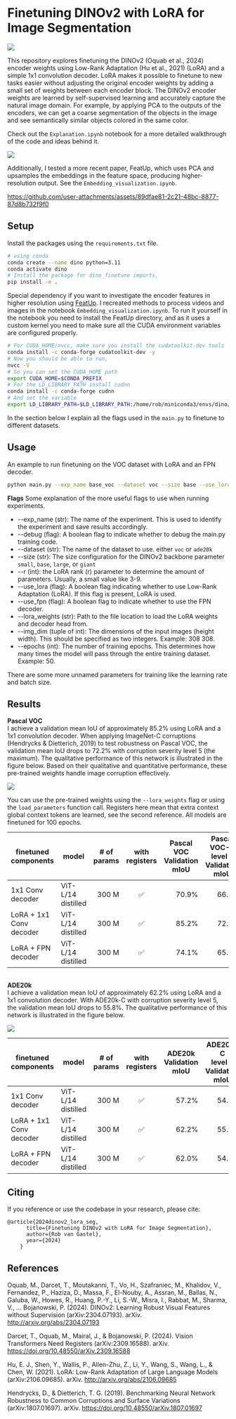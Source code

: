 # Finetuning DINOv2 with LoRA for Image Segmentation

<p>
    <a href= "https://colab.research.google.com/github/RobvanGastel/dinov2-finetune/blob/main/Explanation.ipynb">
    <img src="https://colab.research.google.com/assets/colab-badge.svg"/></a>
</p>

This repository explores finetuning the DINOv2 (Oquab et al., 2024) encoder weights using Low-Rank Adaptation (Hu et al., 2021) (LoRA) and a simple 1x1 convolution decoder. LoRA makes it possible to finetune to new tasks easier without adjusting the original encoder weights by adding a small set of weights between each encoder block. The DINOv2 encoder weights are learned by self-supervised learning and accurately capture the natural image domain. For example, by applying PCA to the outputs of the encoders, we can get a coarse segmentation of the objects in the image and see semantically similar objects colored in the same color.

Check out the `Explanation.ipynb` notebook for a more detailed walkthrough of the code and ideas behind it.

![](/assets/examples/pca.png?raw=true)

Additionally, I tested a more recent paper, FeatUp, which uses PCA and upsamples the embeddings in the feature space, producing higher-resolution output. See the `Embedding_visualization.ipynb`.


https://github.com/user-attachments/assets/89dfae81-2c21-48bc-8877-87d8b732f9f0


## Setup
Install the packages using the `requirements.txt` file.

```bash
# using conda
conda create --name dino python=3.11
conda activate dino
# Install the package for dino_finetune imports,
pip install -e .
```

Special dependency if you want to investigate the encoder features in higher resolution using [FeatUp](https://github.com/mhamilton723/FeatUp). I recreated methods to process videos and images in the notebook `Embedding_visualization.ipynb`. To run it yourself in the notebook you need to install the FeatUp directory, and as it uses a custom kernel you need to make sure all the CUDA environment variables are configured properly.
```bash
# For CUDA_HOME/nvcc, make sure you install the cudatoolkit-dev tools
conda install -c conda-forge cudatoolkit-dev -y
# Now you should be able to run, 
nvcc -V
# So you can set the CUDA_HOME path
export CUDA_HOME=$CONDA_PREFIX
# For the LD_LIBRARY_PATH install cudnn
conda install -c conda-forge cudnn
# And set the variable
export LD_LIBRARY_PATH=$LD_LIBRARY_PATH:/home/rob/miniconda3/envs/dino/lib
```

In the section below I explain all the flags used in the `main.py` to finetune to different datasets.

## Usage
An example to run finetuning on the VOC dataset with LoRA and an FPN decoder.

```bash
python main.py --exp_name base_voc --dataset voc --size base --use_lora --img_dim 308 308 --epochs 50 --use_fpn
```

**Flags**
Some explanation of the more useful flags to use when running experiments.
- --exp_name (str): The name of the experiment. This is used to identify the experiment and save results accordingly.
- --debug (flag): A boolean flag to indicate whether to debug the main.py training code.
- --dataset (str): The name of the dataset to use. either `voc` or `ade20k`
- --size (str): The size configuration for the DINOv2 backbone parameter `small`, `base`, `large`, or `giant`
- --r (int): the LoRA rank (r) parameter to determine the amount of parameters. Usually, a small value like 3-9.
- --use_lora (flag): A boolean flag indicating whether to use Low-Rank Adaptation (LoRA). If this flag is present, LoRA is used. 
- --use_fpn (flag): A boolean flag to indicate whether to use the FPN decoder.
- --lora_weights (str): Path to the file location to load the LoRA weights and decoder head from.
- --img_dim (tuple of int): The dimensions of the input images (height width). This should be specified as two integers. Example: 308 308. 
- --epochs (int): The number of training epochs. This determines how many times the model will pass through the entire training dataset. Example: 50. 

There are some more unnamed parameters for training like the learning rate and batch size.

## Results

**Pascal VOC** \
I achieve a validation mean IoU of approximately 85.2% using LoRA and a 1x1 convolution decoder. When applying ImageNet-C corruptions (Hendrycks & Dietterich, 2019) to test robustness on Pascal VOC, the validation mean IoU drops to 72.2% with corruption severity level 5 (the maximum). The qualitative performance of this network is illustrated in the figure below. Based on their qualitative and quantitative performance, these pre-trained weights handle image corruption effectively.

![](/assets/examples/voc_corruption_performance.png?raw=true)

You can use the pre-trained weights using the `--lora_weights` flag or using the `load_parameters` function call. Registers here mean that extra context global context tokens are learned, see the second reference. All models are finetuned for 100 epochs.


<table style="margin: auto">
  <thead>
    <tr>
      <th>finetuned components</th>
      <th>model</th>
      <th># of<br />params</th>
      <th>with<br />registers</th>
      <th>Pascal VOC<br />Validation mIoU</th>
      <th>Pascal VOC-C<br />level 5<br />Validation mIoU</th>
      <th>Directory</th>
    </tr>
  </thead>
  <tbody>
    <tr>
      <td>1x1 Conv decoder</td>
      <td>ViT-L/14 distilled</td>
      <td align="right">300 M</td>
      <td align="center">✅</td>
      <td align="right">70.9%</td>
      <td align="right">66.6%</td>
      <td>output/base_voc_no_lora.pt</td>
    </tr>
    <tr>
      <td>LoRA + 1x1 Conv decoder</td>
      <td>ViT-L/14 distilled</td>
      <td align="right">300 M</td>
      <td align="center">✅</td>
      <td align="right">85.2%</td>
      <td align="right">72.2%</td>
      <td>output/base_voc.pt</td>
    </tr>
    <tr>
      <td>LoRA + FPN decoder</td>
      <td>ViT-L/14 distilled</td>
      <td align="right">300 M</td>
      <td align="center">✅</td>
      <td align="right">74.1%</td>
      <td align="right">65.6%</td>
      <td>output/base_voc_fpn.pt</td>
    </tr>
  </tbody>
</table>

<br />

**ADE20k** \
I achieve a validation mean IoU of approximately 62.2% using LoRA and a 1x1 convolution decoder. With ADE20k-C with corruption severity level 5, the validation mean IoU drops to 55.8%. The qualitative performance of this network is illustrated in the figure below. 

![](/assets/examples/ade20k_corruption_performance.png?raw=true)



<table style="margin: auto">
  <thead>
    <tr>
      <th>finetuned components</th>
      <th>model</th>
      <th># of<br />params</th>
      <th>with<br />registers</th>
      <th>ADE20k<br />Validation mIoU</th>
      <th>ADE20k-C<br />level 5<br />Validation mIoU</th>
      <th>Directory</th>
    </tr>
  </thead>
  <tbody>
    <tr>
      <td>1x1 Conv decoder</td>
      <td>ViT-L/14 distilled</td>
      <td align="right">300 M</td>
      <td align="center">✅</td>
      <td align="right">57.2%</td>
      <td align="right">54.4%</td>
      <td>output/base_ade20k_no_lora.pt</td>
    </tr>
    <tr>
      <td>LoRA + 1x1 Conv decoder</td>
      <td>ViT-L/14 distilled</td>
      <td align="right">300 M</td>
      <td align="center">✅</td>
      <td align="right">62.2%</td>
      <td align="right">55.8%</td>
      <td>output/base_ade20k_lora.pt</td>
    </tr>
    <tr>
      <td>LoRA + FPN decoder</td>
      <td>ViT-L/14 distilled</td>
      <td align="right">300 M</td>
      <td align="center">✅</td>
      <td align="right">62.0%</td>
      <td align="right">54.7%</td>
      <td>output/base_ade20k_fpn.pt</td>
    </tr>
  </tbody>
</table>


## Citing
If you reference or use the codebase in your research, please cite:

```
@article{2024dinov2_lora_seg,
      title={Finetuning DINOv2 with LoRA for Image Segmentation},
      author={Rob van Gastel},
      year={2024}
    }
```

## References
Oquab, M., Darcet, T., Moutakanni, T., Vo, H., Szafraniec, M., Khalidov, V., Fernandez, P., Haziza, D., Massa, F., El-Nouby, A., Assran, M., Ballas, N., Galuba, W., Howes, R., Huang, P.-Y., Li, S.-W., Misra, I., Rabbat, M., Sharma, V., … Bojanowski, P. (2024). DINOv2: Learning Robust Visual Features without Supervision (arXiv:2304.07193). arXiv. http://arxiv.org/abs/2304.07193

Darcet, T., Oquab, M., Mairal, J., & Bojanowski, P. (2024). Vision Transformers Need Registers (arXiv:2309.16588). arXiv. https://doi.org/10.48550/arXiv.2309.16588

Hu, E. J., Shen, Y., Wallis, P., Allen-Zhu, Z., Li, Y., Wang, S., Wang, L., & Chen, W. (2021). LoRA: Low-Rank Adaptation of Large Language Models (arXiv:2106.09685). arXiv. http://arxiv.org/abs/2106.09685

Hendrycks, D., & Dietterich, T. G. (2019). Benchmarking Neural Network Robustness to Common Corruptions and Surface Variations (arXiv:1807.01697). arXiv. https://doi.org/10.48550/arXiv.1807.01697
